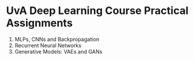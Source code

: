 # UvA Deep Learning Course Practical Assignments

 1. MLPs, CNNs and Backpropagation
 2. Recurrent Neural Networks
 3. Generative Models: VAEs and GANs
 
